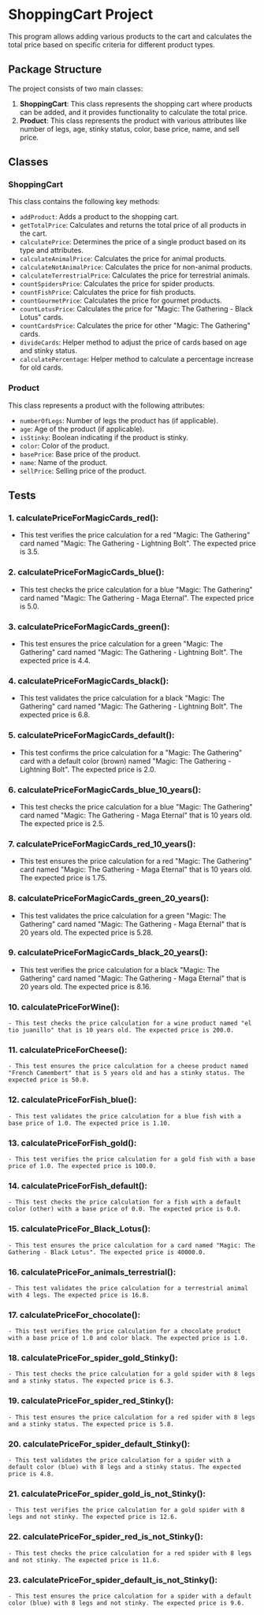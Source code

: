 # ShoppingCart Project

This program allows adding various products to the cart and calculates the total price based on specific criteria for different product types.

## Package Structure

The project consists of two main classes:

1. **ShoppingCart**: This class represents the shopping cart where products can be added, and it provides functionality to calculate the total price.
2. **Product**: This class represents the product with various attributes like number of legs, age, stinky status, color, base price, name, and sell price.

## Classes

### ShoppingCart

This class contains the following key methods:

- `addProduct`: Adds a product to the shopping cart.
- `getTotalPrice`: Calculates and returns the total price of all products in the cart.
- `calculatePrice`: Determines the price of a single product based on its type and attributes.
- `calculateAnimalPrice`: Calculates the price for animal products.
- `calculateNotAnimalPrice`: Calculates the price for non-animal products.
- `calculateTerrestrialPrice`: Calculates the price for terrestrial animals.
- `countSpidersPrice`: Calculates the price for spider products.
- `countFishPrice`: Calculates the price for fish products.
- `countGourmetPrice`: Calculates the price for gourmet products.
- `countLotusPrice`: Calculates the price for "Magic: The Gathering - Black Lotus" cards.
- `countCardsPrice`: Calculates the price for other "Magic: The Gathering" cards.
- `divideCards`: Helper method to adjust the price of cards based on age and stinky status.
- `calculatePercentage`: Helper method to calculate a percentage increase for old cards.

### Product

This class represents a product with the following attributes:

- `numberOfLegs`: Number of legs the product has (if applicable).
- `age`: Age of the product (if applicable).
- `isStinky`: Boolean indicating if the product is stinky.
- `color`: Color of the product.
- `basePrice`: Base price of the product.
- `name`: Name of the product.
- `sellPrice`: Selling price of the product.

## Tests

### 1. **calculatePriceForMagicCards_red()**:
   - This test verifies the price calculation for a red "Magic: The Gathering" card named "Magic: The Gathering - Lightning Bolt". The expected price is 3.5.

### 2. **calculatePriceForMagicCards_blue()**:
   - This test checks the price calculation for a blue "Magic: The Gathering" card named "Magic: The Gathering - Maga Eternal". The expected price is 5.0.

### 3. **calculatePriceForMagicCards_green()**:
   - This test ensures the price calculation for a green "Magic: The Gathering" card named "Magic: The Gathering - Lightning Bolt". The expected price is 4.4.

### 4. **calculatePriceForMagicCards_black()**:
   - This test validates the price calculation for a black "Magic: The Gathering" card named "Magic: The Gathering - Lightning Bolt". The expected price is 6.8.

### 5. **calculatePriceForMagicCards_default()**:
   - This test confirms the price calculation for a "Magic: The Gathering" card with a default color (brown) named "Magic: The Gathering - Lightning Bolt". The expected price is 2.0.

### 6. **calculatePriceForMagicCards_blue_10_years()**:
   - This test checks the price calculation for a blue "Magic: The Gathering" card named "Magic: The Gathering - Maga Eternal" that is 10 years old. The expected price is 2.5.

### 7. **calculatePriceForMagicCards_red_10_years()**:
   - This test ensures the price calculation for a red "Magic: The Gathering" card named "Magic: The Gathering - Maga Eternal" that is 10 years old. The expected price is 1.75.

### 8. **calculatePriceForMagicCards_green_20_years()**:
   - This test validates the price calculation for a green "Magic: The Gathering" card named "Magic: The Gathering - Maga Eternal" that is 20 years old. The expected price is 5.28.

### 9. **calculatePriceForMagicCards_black_20_years()**:
   - This test verifies the price calculation for a black "Magic: The Gathering" card named "Magic: The Gathering - Maga Eternal" that is 20 years old. The expected price is 8.16.

### 10. **calculatePriceForWine()**:
    - This test checks the price calculation for a wine product named "el tio juanillo" that is 10 years old. The expected price is 200.0.

### 11. **calculatePriceForCheese()**:
    - This test ensures the price calculation for a cheese product named "French Camembert" that is 5 years old and has a stinky status. The expected price is 50.0.

### 12. **calculatePriceForFish_blue()**:
    - This test validates the price calculation for a blue fish with a base price of 1.0. The expected price is 1.10.

### 13. **calculatePriceForFish_gold()**:
    - This test verifies the price calculation for a gold fish with a base price of 1.0. The expected price is 100.0.

### 14. **calculatePriceForFish_default()**:
    - This test checks the price calculation for a fish with a default color (other) with a base price of 0.0. The expected price is 0.0.

### 15. **calculatePriceFor_Black_Lotus()**:
    - This test ensures the price calculation for a card named "Magic: The Gathering - Black Lotus". The expected price is 40000.0.

### 16. **calculatePriceFor_animals_terrestrial()**:
    - This test validates the price calculation for a terrestrial animal with 4 legs. The expected price is 16.8.

### 17. **calculatePriceFor_chocolate()**:
    - This test verifies the price calculation for a chocolate product with a base price of 1.0 and color black. The expected price is 1.0.

### 18. **calculatePriceFor_spider_gold_Stinky()**:
    - This test checks the price calculation for a gold spider with 8 legs and a stinky status. The expected price is 6.3.

### 19. **calculatePriceFor_spider_red_Stinky()**:
    - This test ensures the price calculation for a red spider with 8 legs and a stinky status. The expected price is 5.8.
### 20. **calculatePriceFor_spider_default_Stinky()**:
    - This test validates the price calculation for a spider with a default color (blue) with 8 legs and a stinky status. The expected price is 4.8.
### 21. **calculatePriceFor_spider_gold_is_not_Stinky()**:
    - This test verifies the price calculation for a gold spider with 8 legs and not stinky. The expected price is 12.6.
### 22. **calculatePriceFor_spider_red_is_not_Stinky()**:
    - This test checks the price calculation for a red spider with 8 legs and not stinky. The expected price is 11.6.
### 23. **calculatePriceFor_spider_default_is_not_Stinky()**:
    - This test ensures the price calculation for a spider with a default color (blue) with 8 legs and not stinky. The expected price is 9.6.


